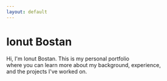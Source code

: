 ```yaml
---
layout: default
---
```


# Ionut Bostan

Hi, I'm Ionut Bostan. This is my personal portfolio  
where you can learn more about my background, experience,  
and the projects I've worked on.
